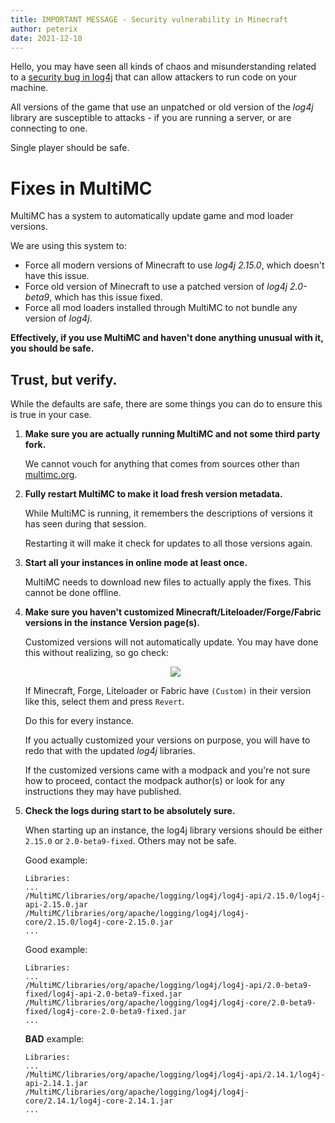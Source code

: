 ```yaml
---
title: IMPORTANT MESSAGE - Security vulnerability in Minecraft
author: peterix
date: 2021-12-10
---
```


Hello, you may have seen all kinds of chaos and misunderstanding related to a [security bug in log4j](https://nvd.nist.gov/vuln/detail/CVE-2021-44228) that can allow attackers to run code on your machine.

All versions of the game that use an unpatched or old version of the *log4j* library are susceptible to attacks - if you are running a server, or are connecting to one.

Single player should be safe.

# Fixes in MultiMC

MultiMC has a system to automatically update game and mod loader versions.

We are using this system to:

- Force all modern versions of Minecraft to use *log4j 2.15.0*, which doesn't have this issue.
- Force old version of Minecraft to use a patched version of *log4j 2.0-beta9*, which has this issue fixed.
- Force all mod loaders installed through MultiMC to not bundle any version of *log4j*.

**Effectively, if you use MultiMC and haven't done anything unusual with it, you should be safe.**

## Trust, but verify.

While the defaults are safe, there are some things you can do to ensure this is true in your case.

1. **Make sure you are actually running MultiMC and not some third party fork.**

    We cannot vouch for anything that comes from sources other than [multimc.org](https://multimc.org).

2. **Fully restart MultiMC to make it load fresh version metadata.**

    While MultiMC is running, it remembers the descriptions of versions it has seen during that session.

    Restarting it will make it check for updates to all those versions again.

3. **Start all your instances in online mode at least once.**

    MultiMC needs to download new files to actually apply the fixes. This cannot be done offline.

4. **Make sure you haven't customized Minecraft/Liteloader/Forge/Fabric versions in the instance Version page(s).**

    Customized versions will not automatically update. You may have done this without realizing, so go check:

    <p align="center">
      <img src="/images/customized_minecraft_version.png" />
    </p>

    If Minecraft, Forge, Liteloader or Fabric have `(Custom)` in their version like this, select them and press `Revert`.

    Do this for every instance.

    If you actually customized your versions on purpose, you will have to redo that with the updated *log4j* libraries.

    If the customized versions came with a modpack and you're not sure how to proceed, contact the modpack author(s) or look for any instructions they may have published.

5. **Check the logs during start to be absolutely sure.**

    When starting up an instance, the log4j library versions should be either `2.15.0` or `2.0-beta9-fixed`. Others may not be safe.

    Good example:
    ```
	Libraries:
	...
	/MultiMC/libraries/org/apache/logging/log4j/log4j-api/2.15.0/log4j-api-2.15.0.jar
	/MultiMC/libraries/org/apache/logging/log4j/log4j-core/2.15.0/log4j-core-2.15.0.jar
	...
	```

	Good example:
	```
	Libraries:
	...
	/MultiMC/libraries/org/apache/logging/log4j/log4j-api/2.0-beta9-fixed/log4j-api-2.0-beta9-fixed.jar
	/MultiMC/libraries/org/apache/logging/log4j/log4j-core/2.0-beta9-fixed/log4j-core-2.0-beta9-fixed.jar
	...
	```

    **BAD** example:
	```
	Libraries:
	...
	/MultiMC/libraries/org/apache/logging/log4j/log4j-api/2.14.1/log4j-api-2.14.1.jar
	/MultiMC/libraries/org/apache/logging/log4j/log4j-core/2.14.1/log4j-core-2.14.1.jar
	...
	```
